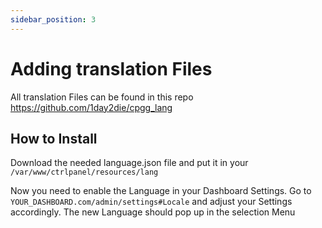 ```yaml
---
sidebar_position: 3
---
```


# Adding translation Files

All translation Files can be found in this repo
<https://github.com/1day2die/cpgg_lang>

## How to Install

Download the needed language.json file and put it in your `/var/www/ctrlpanel/resources/lang`

Now you need to enable the Language in your Dashboard Settings.
Go to `YOUR_DASHBOARD.com/admin/settings#Locale` and adjust your Settings accordingly.
The new Language should pop up in the selection Menu
